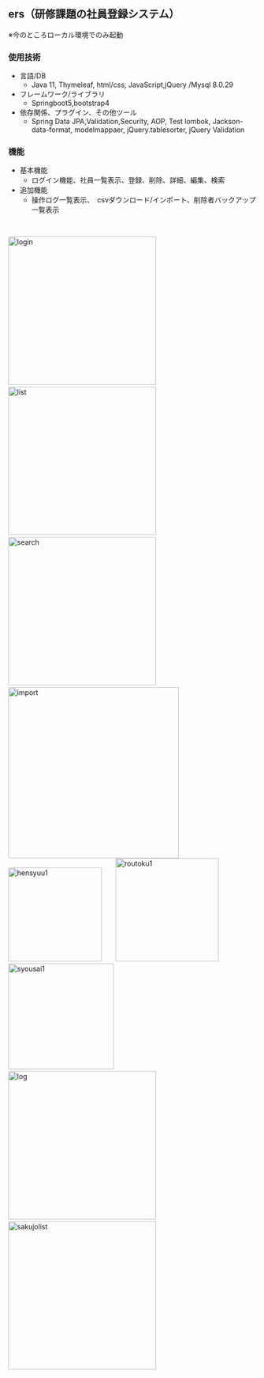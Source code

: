 ## ers（研修課題の社員登録システム）
  ※今のところローカル環境でのみ起動
### 使用技術
* 言語/DB
    - Java 11, Thymeleaf, html/css, JavaScript,jQuery  /Mysql 8.0.29
* フレームワーク/ライブラリ
    - Springboot5,bootstrap4
* 依存関係、プラグイン、その他ツール
    - Spring Data JPA,Validation,Security, AOP, Test
    lombok, Jackson-data-format, modelmappaer, jQuery.tablesorter, jQuery Validation
### 機能
* 基本機能
    - ログイン機能、社員一覧表示、登録、削除、詳細、編集、検索
* 追加機能
    - 操作ログ一覧表示、　csvダウンロード/インポート、削除者バックアップ一覧表示<br>
<br>

<img width="300" alt="login" src="https://user-images.githubusercontent.com/98932123/183318262-49579473-f1ca-4abe-a445-ff31b03a9d6c.png">　 <img width="300" alt="list" src="https://user-images.githubusercontent.com/98932123/183318328-e1f0a4d3-0e01-4983-b20e-5a07e7aaa54d.png">　 <img width="300" alt="search" src="https://user-images.githubusercontent.com/98932123/183318356-ac35c8f9-d944-4a24-92c5-c3f4304f9055.png"> 　<img width="346" alt="import" src="https://user-images.githubusercontent.com/98932123/183318433-d19fd0b5-14d8-4246-aabf-8bdad6cc20f1.png"> 
<img width="190" alt="hensyuu1" src="https://user-images.githubusercontent.com/98932123/183318429-b9505101-580e-44a9-b6ab-4fb4ac213f21.png">　　<img width="209" alt="routoku1" src="https://user-images.githubusercontent.com/98932123/183318417-aab58c01-e77c-4f30-82b9-348a25a947a3.png">　　<img width="214" alt="syousai1" src="https://user-images.githubusercontent.com/98932123/183318968-b8ad83aa-ebe1-4b38-8715-34b49d51e8e8.png">　　<img width="300" alt="log" src="https://user-images.githubusercontent.com/98932123/183318715-64243246-a145-4ace-9f93-e69b841cf152.png">　　<img width="300" alt="sakujolist" src="https://user-images.githubusercontent.com/98932123/183318721-3145a4e4-df5e-47fa-a44f-1b94e081bb6a.png">





